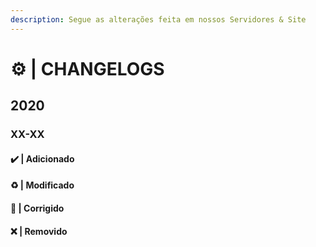 ```yaml
---
description: Segue as alterações feita em nossos Servidores & Site
---
```


# ⚙️ \| CHANGELOGS

## 2020

### XX-XX

#### ✔️ \| Adicionado

#### ♻️ \| Modificado

#### 🔨 \| Corrigido

#### **❌ \| Removido**

